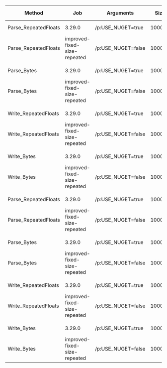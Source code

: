 ﻿| Method               | Job                          | Arguments          | Size   |       Mean |      Error |     StdDev |     Median |    Ratio | RatioSD |     Gen0 |     Gen1 |     Gen2 | Allocated | Alloc Ratio |
|----------------------|------------------------------|--------------------|--------|-----------:|-----------:|-----------:|-----------:|---------:|--------:|---------:|---------:|---------:|----------:|------------:|
| Parse_RepeatedFloats | 3.29.0                       | /p:USE_NUGET=true  | 10000  |  40.400 us |  0.2079 us |  0.1945 us |  40.351 us | baseline |         |   4.7607 |   0.4883 |        - |  39.32 KB |             |
| Parse_RepeatedFloats | improved-fixed-size-repeated | /p:USE_NUGET=false | 10000  |   1.934 us |  0.0021 us |  0.0017 us |   1.933 us |     -95% |    0.5% |   4.7836 |   0.5951 |        - |  39.32 KB |         +0% |
|                      |                              |                    |        |            |            |            |            |          |         |          |          |          |           |             |
| Parse_Bytes          | 3.29.0                       | /p:USE_NUGET=true  | 10000  |   1.848 us |  0.0037 us |  0.0035 us |   1.848 us | baseline |         |   4.7836 |   0.5970 |        - |  39.35 KB |             |
| Parse_Bytes          | improved-fixed-size-repeated | /p:USE_NUGET=false | 10000  |   1.850 us |  0.0065 us |  0.0058 us |   1.848 us |      +0% |    0.4% |   4.7836 |   0.5970 |        - |  39.35 KB |         +0% |
|                      |                              |                    |        |            |            |            |            |          |         |          |          |          |           |             |
| Write_RepeatedFloats | 3.29.0                       | /p:USE_NUGET=true  | 10000  |  36.324 us |  0.8092 us |  2.3860 us |  36.850 us | baseline |         |   4.7607 |        - |        - |  39.16 KB |             |
| Write_RepeatedFloats | improved-fixed-size-repeated | /p:USE_NUGET=false | 10000  |   1.758 us |  0.0046 us |  0.0043 us |   1.757 us |     -95% |    6.6% |   4.7607 |        - |        - |  39.16 KB |         +0% |
|                      |                              |                    |        |            |            |            |            |          |         |          |          |          |           |             |
| Write_Bytes          | 3.29.0                       | /p:USE_NUGET=true  | 10000  |   1.716 us |  0.0053 us |  0.0050 us |   1.717 us | baseline |         |   4.7607 |        - |        - |  39.16 KB |             |
| Write_Bytes          | improved-fixed-size-repeated | /p:USE_NUGET=false | 10000  |   1.710 us |  0.0047 us |  0.0042 us |   1.710 us |      -0% |    0.4% |   4.7607 |        - |        - |  39.16 KB |         +0% |
|                      |                              |                    |        |            |            |            |            |          |         |          |          |          |           |             |
| Parse_RepeatedFloats | 3.29.0                       | /p:USE_NUGET=true  | 100000 | 418.271 us |  1.5006 us |  1.2531 us | 418.170 us | baseline |         | 104.4922 | 104.4922 | 104.4922 | 390.92 KB |             |
| Parse_RepeatedFloats | improved-fixed-size-repeated | /p:USE_NUGET=false | 100000 | 108.141 us | 10.0190 us | 29.5413 us | 117.118 us |     -74% |   27.2% |  96.9849 |  96.8018 |  96.8018 | 391.39 KB |         +0% |
|                      |                              |                    |        |            |            |            |            |          |         |          |          |          |           |             |
| Parse_Bytes          | 3.29.0                       | /p:USE_NUGET=true  | 100000 | 151.068 us |  9.8003 us | 28.8963 us | 141.226 us | baseline |         |  96.2524 |  96.0693 |  96.0693 | 391.39 KB |             |
| Parse_Bytes          | improved-fixed-size-repeated | /p:USE_NUGET=false | 100000 | 113.986 us |  8.4721 us | 24.9801 us | 120.034 us |     -21% |   37.5% |  96.3745 |  96.1914 |  96.1914 | 391.42 KB |         +0% |
|                      |                              |                    |        |            |            |            |            |          |         |          |          |          |           |             |
| Write_RepeatedFloats | 3.29.0                       | /p:USE_NUGET=true  | 100000 | 340.549 us |  1.5382 us |  1.3636 us | 340.094 us | baseline |         | 104.0039 | 104.0039 | 104.0039 | 391.57 KB |             |
| Write_RepeatedFloats | improved-fixed-size-repeated | /p:USE_NUGET=false | 100000 | 106.577 us | 10.2724 us | 30.2885 us | 113.500 us |     -69% |   28.3% |  97.0459 |  96.8018 |  96.8018 |  391.5 KB |         -0% |
|                      |                              |                    |        |            |            |            |            |          |         |          |          |          |           |             |
| Write_Bytes          | 3.29.0                       | /p:USE_NUGET=true  | 100000 | 126.944 us | 11.1210 us | 32.7906 us | 137.785 us | baseline |         |  95.0928 |  94.8486 |  94.8486 | 391.48 KB |             |
| Write_Bytes          | improved-fixed-size-repeated | /p:USE_NUGET=false | 100000 | 130.092 us | 11.0679 us | 32.6339 us | 142.198 us |     +12% |   44.2% |  95.2759 |  95.0317 |  95.0317 | 391.48 KB |         +0% |